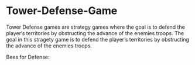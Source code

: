 # Tower-Defense-Game

Tower Defense games are strategy games where the goal is to defend the player’s territories by obstructing the advance of the enemies troops.
The goal in this stragety game is to defend the player’s territories by obstructing the advance of the enemies troops.

Bees for Defense:
  
